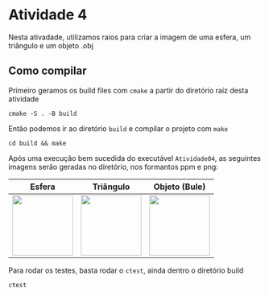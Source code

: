 # Atividade 4

Nesta ativadade, utilizamos raios para criar a imagem de uma esfera, um triângulo e um objeto .obj

## Como compilar

Primeiro geramos os build files com `cmake` a partir do diretório raíz desta atividade

`cmake -S . -B build`

Então podemos ir ao diretório `build` e compilar o projeto com `make`

`cd build && make`

Após uma execução bem sucedida do executável `Atividade04`, as seguintes imagens serão geradas no diretório, nos formantos ppm e png:

| Esfera                                       | Triângulo                                      | Objeto (Bule)                                |
|:--------------------------------------------:|:----------------------------------------------:|:--------------------------------------------:|
| <img src="./results/sphere.png" width="120"> | <img src="./results/triangle.png" width="120"> | <img src="./results/object.png" width="120"> |

Para rodar os testes, basta rodar o `ctest`, ainda dentro o diretório build

`ctest`